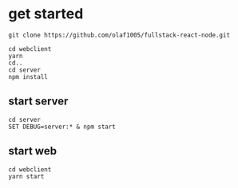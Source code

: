 # get started

```
git clone https://github.com/olaf1005/fullstack-react-node.git

cd webclient
yarn
cd..
cd server
npm install
```

## start server
```
cd server
SET DEBUG=server:* & npm start
```

## start web
```
cd webclient
yarn start
```
